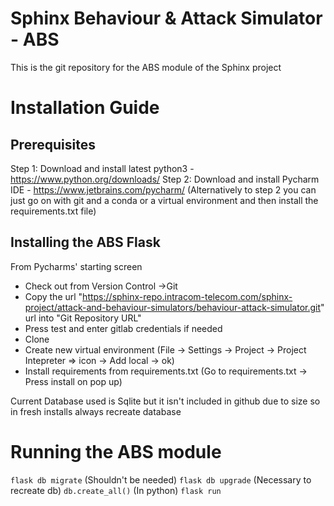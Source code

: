 # Sphinx Behaviour & Attack Simulator - ABS
This is the git repository for the ABS  module of the Sphinx project

# Installation Guide

## Prerequisites

Step 1:  Download and install latest python3 - https://www.python.org/downloads/
Step 2:  Download and install Pycharm IDE - https://www.jetbrains.com/pycharm/
         (Alternatively to step 2 you can just go on with git and a conda or a
         virtual environment and then install the requirements.txt file)

## Installing the ABS Flask 
From Pycharms' starting screen

* Check out from Version Control ->Git
*  Copy the url "https://sphinx-repo.intracom-telecom.com/sphinx-project/attack-and-behaviour-simulators/behaviour-attack-simulator.git" url into "Git Repository URL"
*  Press test and enter gitlab credentials if needed
*  Clone
*  Create new virtual environment (File -> Settings -> Project -> Project Intepreter => icon -> Add local -> ok)
*  Install requirements from requirements.txt (Go to requirements.txt -> Press install on pop up)

Current Database used is Sqlite but it isn't included in github due to size so
in fresh installs always recreate database 
# Running the ABS module
`flask db migrate` (Shouldn't be needed)
`flask db upgrade` (Necessary to recreate db)
`db.create_all()` (In python)
`flask run`

